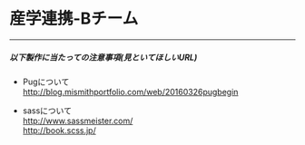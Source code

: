 # 産学連携-Bチーム  
---
##### 以下製作に当たっての注意事項(見といてほしいURL)  

- Pugについて  
http://blog.mismithportfolio.com/web/20160326pugbegin  

- sassについて  
http://www.sassmeister.com/  
http://book.scss.jp/
